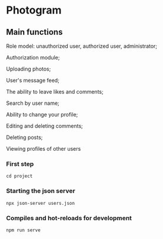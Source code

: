 # Photogram

## Main functions

Role model: unauthorized user, authorized user, administrator;

Authorization module;

Uploading photos;

User's message feed;

The ability to leave likes and comments;

Search by user name;

Ability to change your profile;

Editing and deleting comments;

Deleting posts;

Viewing profiles of other users


### First step
```
cd project
```

### Starting the json server
```
npx json-server users.json
```

### Compiles and hot-reloads for development
```
npm run serve
```
